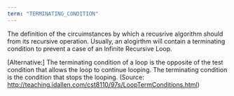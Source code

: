 ```yaml
---
term: "TERMINATING_CONDITION"
---
```


The definition of the circuimstances by which a recusrive algorithm should from its recursive operation. Usually, an alogirthm will contain a terminating condition to prevent a case of an Infinite Recursive Loop.

[Alternative:] The terminating condition of a loop is the opposite of the test condition that allows the loop to continue looping. The terminating condition is the condition that stops the looping. (Source: http://teaching.idallen.com/cst8110/97s/LoopTermConditions.html)
